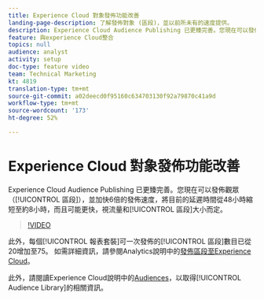 ```yaml
---
title: Experience Cloud 對象發佈功能改善
landing-page-description: 了解發佈對象 (區段)，並以前所未有的速度提供。
description: Experience Cloud Audience Publishing 已更臻完善。您現在可以發佈對象 (區段)，並且讓流程速度加快 6 倍，將目前的延遲時間從 48 小時縮短至約 8 小時甚至更快 (取決於流量和區段大小)。
feature: 與experience Cloud整合
topics: null
audience: analyst
activity: setup
doc-type: feature video
team: Technical Marketing
kt: 4819
translation-type: tm+mt
source-git-commit: a02deecd0f95160c634703130f92a79870c41a9d
workflow-type: tm+mt
source-wordcount: '173'
ht-degree: 52%

---
```



# Experience Cloud 對象發佈功能改善

Experience Cloud Audience Publishing 已更臻完善。您現在可以發佈觀眾（[!UICONTROL 區段]），並加快6倍的發佈速度，將目前的延遲時間從48小時縮短至約8小時，而且可能更快，視流量和[!UICONTROL 區段]大小而定。

>[!VIDEO](https://video.tv.adobe.com/v/32842/?quality=12)

此外，每個[!UICONTROL 報表套裝]可一次發佈的[!UICONTROL 區段]數目已從20增加至75。
如需詳細資訊，請參閱Analytics說明中的[發佈區段至Experience Cloud](https://docs.adobe.com/content/help/zh-Hant/analytics/components/segmentation/segmentation-workflow/seg-publish.html)。

此外，請閱讀Experience Cloud說明中的[Audiences](https://docs.adobe.com/content/help/zh-Hant/core-services/interface/audiences/audience-library.html)，以取得[!UICONTROL Audience Library]的相關資訊。
